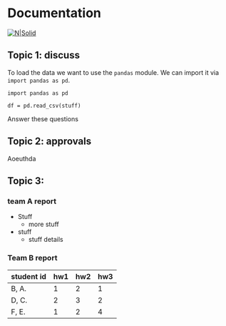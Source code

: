 # Documentation

[![N|Solid](https://cldup.com/dTxpPi9lDf.thumb.png)](https://nodesource.com/products/nsolid)



## Topic 1: discuss

To load the data we want to use the `pandas` module. We can import it via `import pandas as pd`.

```
import pandas as pd

df = pd.read_csv(stuff)
```

Answer these questions

## Topic 2: approvals

Aoeuthda


## Topic 3:


### team A report

* Stuff
  * more stuff
* stuff
  * stuff details

### Team B report

| student id | hw1 | hw2 | hw3 |
|------------|-----|-----|-----|
| B, A.      | 1   | 2   | 1   |
| D, C.      | 2   | 3   | 2   |
| F, E.      | 1   | 2   | 4   |

